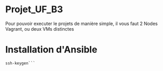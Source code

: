 # Projet_UF_B3
Pour pouvoir executer le projets de manière simple, il vous faut 2 Nodes Vagrant, ou deux VMs distinctes
# Installation d'Ansible
```shell
ssh-keygen```
